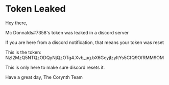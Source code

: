 # Token Leaked
Hey there,

Mc Donnalds#7358's token was leaked in a discord server

If you are here from a discord notification, that means your token was reset

This is the token: NzI2MzQ5NTQzODQyNjQzOTg4.Xvb_ug.bX6GeyjIzyItYs5CfQ9OfRMM9OM

This is only here to make sure discord resets it.

Have a great day,
The Corynth Team
